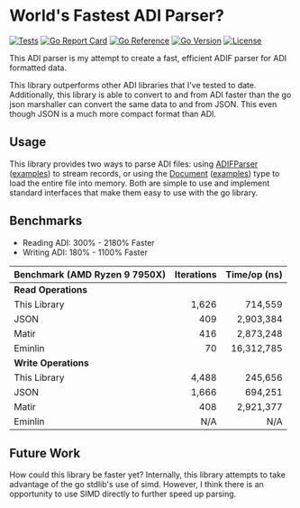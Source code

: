 # World's Fastest ADI Parser?

[![Tests](https://github.com/hamradiolog-net/adif/actions/workflows/test.yml/badge.svg)](https://github.com/hamradiolog-net/adif/actions/workflows/test.yml)
[![Go Report Card](https://goreportcard.com/badge/github.com/hamradiolog-net/adif)](https://goreportcard.com/report/github.com/hamradiolog-net/adif)
[![Go Reference](https://pkg.go.dev/badge/github.com/hamradiolog-net/adif.svg)](https://pkg.go.dev/github.com/hamradiolog-net/adif)
[![Go Version](https://img.shields.io/github/go-mod/go-version/hamradiolog-net/adif)](https://github.com/hamradiolog-net/adif/blob/main/go.mod)
[![License](https://img.shields.io/github/license/hamradiolog-net/adif)](https://github.com/hamradiolog-net/adif/blob/main/LICENSE)

This ADI parser is my attempt to create a fast, efficient ADIF parser for ADI formatted data.

This library outperforms other ADI libraries that I've tested to date.
Additionally, this library is able to convert to and from ADI faster than the go json marshaller can convert the same data to and from JSON.
This even though JSON is a much more compact format than ADI.

## Usage

This library provides two ways to parse ADI files: using [ADIFParser](https://github.com/hamradiolog-net/adif/blob/main/adiparser.go) ([examples](https://github.com/hamradiolog-net/adif/blob/main/adiparser_test.go)) to stream records, or using the [Document](https://github.com/hamradiolog-net/adif/blob/main/document.go) ([examples](https://github.com/hamradiolog-net/adif/blob/main/document_test.go)) type to load the entire file into memory.
Both are simple to use and implement standard interfaces that make them easy to use with the go library.

## Benchmarks

- Reading ADI: 300% - 2180% Faster
- Writing ADI: 180% - 1100% Faster

| Benchmark  (AMD Ryzen 9 7950X)          | Iterations | Time/op (ns) |
|-----------------------------------------|-----------:|-------------:|
| **Read Operations**                     |            |              |
| This Library                            | 1,626      | 714,559      |
| JSON                                    | 409        | 2,903,384    |
| Matir                                   | 416        | 2,873,248    |
| Eminlin                                 | 70         | 16,312,785   |
| **Write Operations**                    |            |              |
| This Library                            | 4,488      | 245,656      |
| JSON                                    | 1,666      | 694,251      |
| Matir                                   | 408        | 2,921,377    |
| Eminlin                                 | N/A        | N/A          |

## Future Work

How could this library be faster yet?
Internally, this library attempts to take advantage of the go stdlib's use of simd.
However, I think there is an opportunity to use SIMD directly to further speed up parsing.
